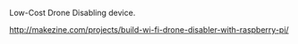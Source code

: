 Low-Cost Drone Disabling device.

http://makezine.com/projects/build-wi-fi-drone-disabler-with-raspberry-pi/
